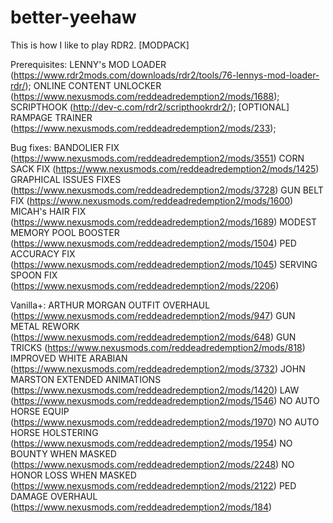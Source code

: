 # better-yeehaw
This is how I like to play RDR2. [MODPACK]

  Prerequisites:‎
LENNY's MOD LOADER                    (https://www.rdr2mods.com/downloads/rdr2/tools/76-lennys-mod-loader-rdr/);
ONLINE CONTENT UNLOCKER               (https://www.nexusmods.com/reddeadredemption2/mods/1688);
SCRIPTHOOK                            (http://dev-c.com/rdr2/scripthookrdr2/);
[OPTIONAL] RAMPAGE TRAINER            (https://www.nexusmods.com/reddeadredemption2/mods/233);


  Bug fixes:
BANDOLIER FIX                         (https://www.nexusmods.com/reddeadredemption2/mods/3551)
CORN SACK FIX                         (https://www.nexusmods.com/reddeadredemption2/mods/1425)
GRAPHICAL ISSUES FIXES                (https://www.nexusmods.com/reddeadredemption2/mods/3728)
GUN BELT FIX                          (https://www.nexusmods.com/reddeadredemption2/mods/1600)
MICAH's HAIR FIX 
(https://www.nexusmods.com/reddeadredemption2/mods/1689)
MODEST MEMORY POOL BOOSTER
(https://www.nexusmods.com/reddeadredemption2/mods/1504)
PED ACCURACY FIX 
(https://www.nexusmods.com/reddeadredemption2/mods/1045)
SERVING SPOON FIX 
(https://www.nexusmods.com/reddeadredemption2/mods/2206)

  Vanilla+:
ARTHUR MORGAN OUTFIT OVERHAUL
(https://www.nexusmods.com/reddeadredemption2/mods/947)
GUN METAL REWORK 
(https://www.nexusmods.com/reddeadredemption2/mods/648)
GUN TRICKS 
(https://www.nexusmods.com/reddeadredemption2/mods/818)
IMPROVED WHITE ARABIAN
(https://www.nexusmods.com/reddeadredemption2/mods/3732)
JOHN MARSTON EXTENDED ANIMATIONS
(https://www.nexusmods.com/reddeadredemption2/mods/1420)
LAW 
(https://www.nexusmods.com/reddeadredemption2/mods/1546)
NO AUTO HORSE EQUIP 
(https://www.nexusmods.com/reddeadredemption2/mods/1970)
NO AUTO HORSE HOLSTERING
(https://www.nexusmods.com/reddeadredemption2/mods/1954)
NO BOUNTY WHEN MASKED
(https://www.nexusmods.com/reddeadredemption2/mods/2248)
NO HONOR LOSS WHEN MASKED
(https://www.nexusmods.com/reddeadredemption2/mods/2122)
PED DAMAGE OVERHAUL 
(https://www.nexusmods.com/reddeadredemption2/mods/184)
